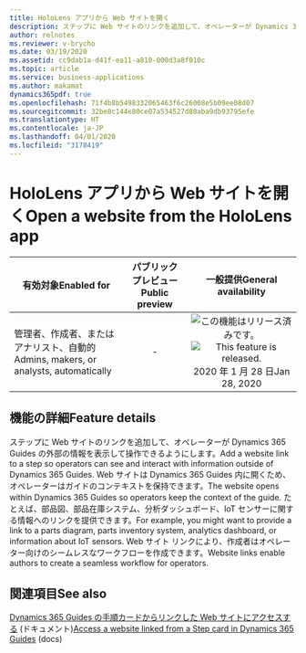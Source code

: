 ```yaml
---
title: HoloLens アプリから Web サイトを開く
description: ステップに Web サイトのリンクを追加して、オペレーターが Dynamics 365 Guides の外部の情報を表示して操作できるようにします。 Web サイトは Dynamics 365 Guides 内に開くため、オペレーターはガイドのコンテキストを保持できます。 たとえば、部品図、部品在庫システム、分析ダッシュボード、IoT センサーに関する情報へのリンクを提供できます。 Web サイト リンクにより、作成者はオペレーター向けのシームレスなワークフローを作成できます。
author: relnotes
ms.reviewer: v-brycho
ms.date: 03/19/2020
ms.assetid: cc9dab1a-d41f-ea11-a810-000d3a8f010c
ms.topic: article
ms.service: business-applications
ms.author: makamat
dynamics365pdf: true
ms.openlocfilehash: 71f4b8b5498332065463f6c26008e5b09ee08d07
ms.sourcegitcommit: 32be8c144e80ce07a534527d80aba9db93795efe
ms.translationtype: HT
ms.contentlocale: ja-JP
ms.lasthandoff: 04/01/2020
ms.locfileid: "3178419"
---
```

# <a name="open-a-website-from-the-hololens-app"></a><span data-ttu-id="2c1a6-106">HoloLens アプリから Web サイトを開く</span><span class="sxs-lookup"><span data-stu-id="2c1a6-106">Open a website from the HoloLens app</span></span>


| <span data-ttu-id="2c1a6-107">有効対象</span><span class="sxs-lookup"><span data-stu-id="2c1a6-107">Enabled for</span></span>    |  <span data-ttu-id="2c1a6-108">パブリック プレビュー</span><span class="sxs-lookup"><span data-stu-id="2c1a6-108">Public preview</span></span> | <span data-ttu-id="2c1a6-109">一般提供</span><span class="sxs-lookup"><span data-stu-id="2c1a6-109">General availability</span></span> | 
| ---------- | :----------: |:----------: |
|<span data-ttu-id="2c1a6-110">管理者、作成者、またはアナリスト、自動的</span><span class="sxs-lookup"><span data-stu-id="2c1a6-110">Admins, makers, or analysts, automatically</span></span>|-| <span data-ttu-id="2c1a6-111">![この機能はリリース済みです。](/dynamics365-release-plan/media/green-checkmark.png "この機能はリリース済みです。")</span><span class="sxs-lookup"><span data-stu-id="2c1a6-111">![This feature is released.](/dynamics365-release-plan/media/green-checkmark.png "This feature is released.")</span></span> <span data-ttu-id="2c1a6-112">2020 年 1 月 28 日</span><span class="sxs-lookup"><span data-stu-id="2c1a6-112">Jan 28, 2020</span></span>|






## <a name="feature-details"></a><span data-ttu-id="2c1a6-113">機能の詳細</span><span class="sxs-lookup"><span data-stu-id="2c1a6-113">Feature details</span></span>
<!--feature detail start -->
<span data-ttu-id="2c1a6-114">ステップに Web サイトのリンクを追加して、オペレーターが Dynamics 365 Guides の外部の情報を表示して操作できるようにします。</span><span class="sxs-lookup"><span data-stu-id="2c1a6-114">Add a website link to a step so operators can see and interact with information outside of Dynamics 365 Guides.</span></span> <span data-ttu-id="2c1a6-115">Web サイトは Dynamics 365 Guides 内に開くため、オペレーターはガイドのコンテキストを保持できます。</span><span class="sxs-lookup"><span data-stu-id="2c1a6-115">The website opens within Dynamics 365 Guides so operators keep the context of the guide.</span></span> <span data-ttu-id="2c1a6-116">たとえば、部品図、部品在庫システム、分析ダッシュボード、IoT センサーに関する情報へのリンクを提供できます。</span><span class="sxs-lookup"><span data-stu-id="2c1a6-116">For example, you might want to provide a link to a parts diagram, parts inventory system, analytics dashboard, or information about IoT sensors.</span></span> <span data-ttu-id="2c1a6-117">Web サイト リンクにより、作成者はオペレーター向けのシームレスなワークフローを作成できます。</span><span class="sxs-lookup"><span data-stu-id="2c1a6-117">Website links enable authors to create a seamless workflow for operators.</span></span>
<!--feature detail end -->










## <a name="see-also"></a><span data-ttu-id="2c1a6-118">関連項目</span><span class="sxs-lookup"><span data-stu-id="2c1a6-118">See also</span></span>

<span data-ttu-id="2c1a6-119">[Dynamics 365 Guides の手順カードからリンクした Web サイトにアクセスする](https://docs.microsoft.com/dynamics365/mixed-reality/guides/operator-orientation#access-a-website-linked-from-the-step-card) (ドキュメント)</span><span class="sxs-lookup"><span data-stu-id="2c1a6-119">[Access a website linked from a Step card in Dynamics 365 Guides](https://docs.microsoft.com/dynamics365/mixed-reality/guides/operator-orientation#access-a-website-linked-from-the-step-card) (docs)</span></span>
